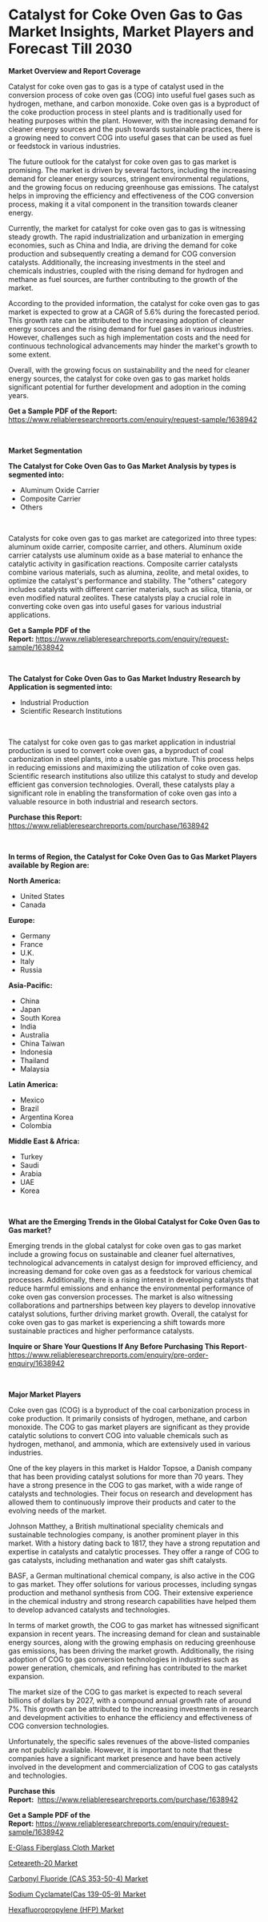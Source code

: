 <p><h1>Catalyst for Coke Oven Gas to Gas Market Insights, Market Players and Forecast Till 2030</h1></p><p><strong>Market Overview and Report Coverage</strong></p>
<p><p>Catalyst for coke oven gas to gas is a type of catalyst used in the conversion process of coke oven gas (COG) into useful fuel gases such as hydrogen, methane, and carbon monoxide. Coke oven gas is a byproduct of the coke production process in steel plants and is traditionally used for heating purposes within the plant. However, with the increasing demand for cleaner energy sources and the push towards sustainable practices, there is a growing need to convert COG into useful gases that can be used as fuel or feedstock in various industries.</p><p>The future outlook for the catalyst for coke oven gas to gas market is promising. The market is driven by several factors, including the increasing demand for cleaner energy sources, stringent environmental regulations, and the growing focus on reducing greenhouse gas emissions. The catalyst helps in improving the efficiency and effectiveness of the COG conversion process, making it a vital component in the transition towards cleaner energy.</p><p>Currently, the market for catalyst for coke oven gas to gas is witnessing steady growth. The rapid industrialization and urbanization in emerging economies, such as China and India, are driving the demand for coke production and subsequently creating a demand for COG conversion catalysts. Additionally, the increasing investments in the steel and chemicals industries, coupled with the rising demand for hydrogen and methane as fuel sources, are further contributing to the growth of the market.</p><p>According to the provided information, the catalyst for coke oven gas to gas market is expected to grow at a CAGR of 5.6% during the forecasted period. This growth rate can be attributed to the increasing adoption of cleaner energy sources and the rising demand for fuel gases in various industries. However, challenges such as high implementation costs and the need for continuous technological advancements may hinder the market's growth to some extent.</p><p>Overall, with the growing focus on sustainability and the need for cleaner energy sources, the catalyst for coke oven gas to gas market holds significant potential for further development and adoption in the coming years.</p></p>
<p><strong>Get a Sample PDF of the Report:</strong> <a href="https://www.reliableresearchreports.com/enquiry/request-sample/1638942">https://www.reliableresearchreports.com/enquiry/request-sample/1638942</a></p>
<p>&nbsp;</p>
<p><strong>Market Segmentation</strong></p>
<p><strong>The Catalyst for Coke Oven Gas to Gas Market Analysis by types is segmented into:</strong></p>
<p><ul><li>Aluminum Oxide Carrier</li><li>Composite Carrier</li><li>Others</li></ul></p>
<p>&nbsp;</p>
<p><p>Catalysts for coke oven gas to gas market are categorized into three types: aluminum oxide carrier, composite carrier, and others. Aluminum oxide carrier catalysts use aluminum oxide as a base material to enhance the catalytic activity in gasification reactions. Composite carrier catalysts combine various materials, such as alumina, zeolite, and metal oxides, to optimize the catalyst's performance and stability. The "others" category includes catalysts with different carrier materials, such as silica, titania, or even modified natural zeolites. These catalysts play a crucial role in converting coke oven gas into useful gases for various industrial applications.</p></p>
<p><strong>Get a Sample PDF of the Report:</strong>&nbsp;<a href="https://www.reliableresearchreports.com/enquiry/request-sample/1638942">https://www.reliableresearchreports.com/enquiry/request-sample/1638942</a></p>
<p>&nbsp;</p>
<p><strong>The Catalyst for Coke Oven Gas to Gas Market Industry Research by Application is segmented into:</strong></p>
<p><ul><li>Industrial Production</li><li>Scientific Research Institutions</li></ul></p>
<p>&nbsp;</p>
<p><p>The catalyst for coke oven gas to gas market application in industrial production is used to convert coke oven gas, a byproduct of coal carbonization in steel plants, into a usable gas mixture. This process helps in reducing emissions and maximizing the utilization of coke oven gas. Scientific research institutions also utilize this catalyst to study and develop efficient gas conversion technologies. Overall, these catalysts play a significant role in enabling the transformation of coke oven gas into a valuable resource in both industrial and research sectors.</p></p>
<p><strong>Purchase this Report:</strong>&nbsp; <a href="https://www.reliableresearchreports.com/purchase/1638942">https://www.reliableresearchreports.com/purchase/1638942</a></p>
<p>&nbsp;</p>
<p><strong>In terms of Region, the Catalyst for Coke Oven Gas to Gas Market Players available by Region are:</strong></p>
<p>
    <p> <strong> North America: </strong>
        <ul>
            <li>United States</li>
            <li>Canada</li>
        </ul>
        </p> 
    <p> <strong> Europe: </strong>
        <ul>
            <li>Germany</li>
            <li>France</li>
            <li>U.K.</li>
            <li>Italy</li>
            <li>Russia</li>
        </ul>
        </p> 
    <p> <strong> Asia-Pacific: </strong>
        <ul>
            <li>China</li>
            <li>Japan</li>
            <li>South Korea</li>
            <li>India</li>
            <li>Australia</li>
            <li>China Taiwan</li>
            <li>Indonesia</li>
            <li>Thailand</li>
            <li>Malaysia</li>
        </ul>
        </p> 
    <p> <strong> Latin America: </strong>
        <ul>
            <li>Mexico</li>
            <li>Brazil</li>
            <li>Argentina Korea</li>
            <li>Colombia</li>
        </ul>
        </p> 
    <p> <strong> Middle East & Africa: </strong>
        <ul>
            <li>Turkey</li>
            <li>Saudi</li>
            <li>Arabia</li>
            <li>UAE</li>
            <li>Korea</li>
        </ul>
    </p>
    </p>
<p>&nbsp;</p>
<p><strong>What are the Emerging Trends in the Global Catalyst for Coke Oven Gas to Gas market?</strong></p>
<p><p>Emerging trends in the global catalyst for coke oven gas to gas market include a growing focus on sustainable and cleaner fuel alternatives, technological advancements in catalyst design for improved efficiency, and increasing demand for coke oven gas as a feedstock for various chemical processes. Additionally, there is a rising interest in developing catalysts that reduce harmful emissions and enhance the environmental performance of coke oven gas conversion processes. The market is also witnessing collaborations and partnerships between key players to develop innovative catalyst solutions, further driving market growth. Overall, the catalyst for coke oven gas to gas market is experiencing a shift towards more sustainable practices and higher performance catalysts.</p></p>
<p><strong>Inquire or Share Your Questions If Any Before Purchasing This Report</strong>- <a href="https://www.reliableresearchreports.com/enquiry/pre-order-enquiry/1638942">https://www.reliableresearchreports.com/enquiry/pre-order-enquiry/1638942</a></p>
<p>&nbsp;</p>
<p><strong>Major Market Players</strong></p>
<p><p>Coke oven gas (COG) is a byproduct of the coal carbonization process in coke production. It primarily consists of hydrogen, methane, and carbon monoxide. The COG to gas market players are significant as they provide catalytic solutions to convert COG into valuable chemicals such as hydrogen, methanol, and ammonia, which are extensively used in various industries.</p><p>One of the key players in this market is Haldor Topsoe, a Danish company that has been providing catalyst solutions for more than 70 years. They have a strong presence in the COG to gas market, with a wide range of catalysts and technologies. Their focus on research and development has allowed them to continuously improve their products and cater to the evolving needs of the market.</p><p>Johnson Matthey, a British multinational speciality chemicals and sustainable technologies company, is another prominent player in this market. With a history dating back to 1817, they have a strong reputation and expertise in catalysts and catalytic processes. They offer a range of COG to gas catalysts, including methanation and water gas shift catalysts.</p><p>BASF, a German multinational chemical company, is also active in the COG to gas market. They offer solutions for various processes, including syngas production and methanol synthesis from COG. Their extensive experience in the chemical industry and strong research capabilities have helped them to develop advanced catalysts and technologies.</p><p>In terms of market growth, the COG to gas market has witnessed significant expansion in recent years. The increasing demand for clean and sustainable energy sources, along with the growing emphasis on reducing greenhouse gas emissions, has been driving the market growth. Additionally, the rising adoption of COG to gas conversion technologies in industries such as power generation, chemicals, and refining has contributed to the market expansion.</p><p>The market size of the COG to gas market is expected to reach several billions of dollars by 2027, with a compound annual growth rate of around 7%. This growth can be attributed to the increasing investments in research and development activities to enhance the efficiency and effectiveness of COG conversion technologies.</p><p>Unfortunately, the specific sales revenues of the above-listed companies are not publicly available. However, it is important to note that these companies have a significant market presence and have been actively involved in the development and commercialization of COG to gas catalysts and technologies.</p></p>
<p><strong>Purchase this Report:</strong>&nbsp;&nbsp;<a href="https://www.reliableresearchreports.com/purchase/1638942">https://www.reliableresearchreports.com/purchase/1638942</a></p>
<p></p>
<p><strong>Get a Sample PDF of the Report:</strong>&nbsp;<a href="https://www.reliableresearchreports.com/enquiry/request-sample/1638942">https://www.reliableresearchreports.com/enquiry/request-sample/1638942</a></p>
<p><p><a href="https://github.com/ChiragRp1/Market-Research-Report-List-2/blob/main/e-glass-fiberglass-cloth-market.md">E-Glass Fiberglass Cloth Market</a></p><p><a href="https://github.com/Chiragrp22/Market-Research-Report-List-2/blob/main/ceteareth-20-market.md">Ceteareth-20 Market</a></p><p><a href="https://github.com/Chiragrp23/Market-Research-Report-List-2/blob/main/carbonyl-fluoride-cas-353-50-4-market.md">Carbonyl Fluoride (CAS 353-50-4) Market</a></p><p><a href="https://github.com/ChiragRP21/Market-Research-Report-List-2/blob/main/sodium-cyclamatecas-139-05-9-market.md">Sodium Cyclamate(Cas 139-05-9) Market</a></p><p><a href="https://github.com/Chiragrp24/Market-Research-Report-List-2/blob/main/hexafluoropropylene-hfp-market.md">Hexafluoropropylene (HFP) Market</a></p></p>